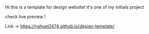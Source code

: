 Hi this is a template for design website! it's one of my initials project

check live preview ! 

Link -> https://nahuel2474.github.io/design-template/

